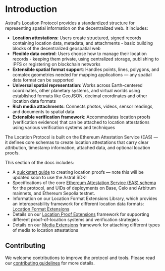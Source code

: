 # Introduction


Astral's Location Protocol provides a standardized structure for representing spatial information on the decentralized web. It includes:



- **Location attestations**: Users create structured, signed records containing location data, metadata, and attachments - basic building blocks of the decentralized geospatial web
- **Flexible data control**: Users choose how to manage their location records - keeping them private, using centralized storage, publishing to IPFS or registering on blockchain networks
- **Extensible spatial format support**: Handles points, lines, polygons, and complex geometries needed for mapping applications — any spatial data format can be supported
- **Universal spatial representation**: Works across Earth-centered coordinates, other planetary systems, and virtual worlds using established formats like GeoJSON, decimal coordinates and other location data formats
- **Rich media attachments**: Connects photos, videos, sensor readings, and documents to spatial data
- **Extensible verification framework**: Accommodates location proofs (verification evidence) that can be attached to location attestations using various verification systems and techniques

The Location Protocol is built on the Ethereum Attestation Service (EAS) — it defines core schemas to create location attestations that carry clear attribution, timestamp information, attached data, and optional location proofs.



This section of the docs includes:

- A [quickstart guide](./quickstart.md) to creating location proofs — note this will be updated soon to use the Astral SDK!
- Specifications of the core [Ethereum Attestation Service (EAS) schema](./eas-schema.md) for the protocol, and UIDs of deployments on
  Base, Celo and Arbitrum mainnets, and Ethereum Sepolia testnet.
- Information on our Location Format Extensions Library, which provides an interoperability framework for different location data formats: [Location Format Extensions](./location-types.md)
- Details on our [Location Proof Extensions](./strategies-recipes.md) framework for supporting different proof-of-location systems and verification strategies
- Details on our [Media Extensions](./media-extensions.md) framework for attaching different types of media to location attestations

## Contributing

We welcome contributions to improve the protocol and tools. Please read our
[contributing guidelines](https://github.com/AstralProtocol/astralprotocol/wiki/Contributing-guidelines) for more details.
